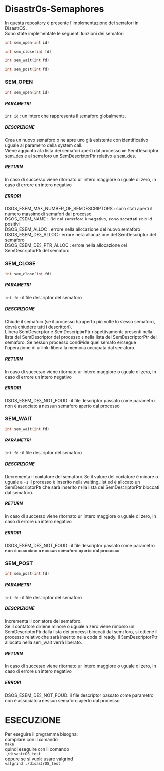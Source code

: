# DisastrOs-Semaphores

In questa repository è presente l'implementazione dei semafori in DisastrOS.  
Sono state implementate le seguenti funzioni dei semafori:  
```C  
int sem_open(int id)
```
```C  
int sem_close(int fd)
```
```C  
int sem_wait(int fd)
```
```C  
int sem_post(int fd)
```

### SEM_OPEN ###  
```C  
int sem_open(int id)
```
##### PARAMETRI #####
`int id` : un intero che rappresenta il semaforo globalmente.

##### DESCRIZIONE #####
Crea un nuovo semaforo o ne apre uno già esistente con identificativo uguale al parametro della system call.  
Viene aggiunto alla lista dei semafori aperti dal processo un SemDescriptor sem_des e al semaforo un SemDescriptorPtr relativo a sem_des.

##### RETURN #####
In caso di successo viene ritornato un intero maggiore o uguale di zero, in caso di errore un intero negativo

##### ERRORI ##### 
DSOS_ESEM_MAX_NUMBER_OF_SEMDESCRIPTORS : sono stati aperti il numero massimo di semafori dal processo  
DSOS_ESEM_NAME : l'id del semaforo è negativo, sono accettati solo id positivi  
DSOS_ESEM_ALLOC : errore nella allocazione del nuovo semaforo  
DSOS_ESEM_DES_ALLOC : errore nella allocazione del SemDescriptor del semaforo  
DSOS_ESEM_DES_PTR_ALLOC : errore nella allocazione del SemDescriptorPtr del semaforo

### SEM_CLOSE ###
```C  
int sem_close(int fd)
```
##### PARAMETRI #####
`int fd` : il file descriptor del semaforo.

##### DESCRIZIONE #####
Chiude il semaforo (se il processo ha aperto più volte lo stesso semaforo, dovrà chiudere tutti i descrittori).  
Libera SemDescriptor e SemDescriptorPtr rispettivamente presenti nella lista dei SemDescriptor del processo e nella lista dei SemDescriptorPtr del semaforo.
Se nessun processo condivide quel semafo erosegue l'operazione di unlink: libera la memoria occupata dal semaforo.

##### RETURN #####
In caso di successo viene ritornato un intero maggiore o uguale di zero, in caso di errore un intero negativo

##### ERRORI ##### 
DSOS_ESEM_DES_NOT_FOUD : il file descriptor passato come parametro non è associato a nessun semaforo aperto dal processo  



### SEM_WAIT ###
```C  
int sem_wait(int fd)
```
##### PARAMETRI #####
`int fd` : il file descriptor del semaforo.

##### DESCRIZIONE #####
Decrementa il contatore del semaforo.
Se il valore del contatore è minore o uguale a `-1` il processo è inserito nella waiting_list ed è allocato un SemDescriptorPtr che sarà inserito nella lista dei SemDescriptorPtr bloccati dal semaforo.

##### RETURN #####
In caso di successo viene ritornato un intero maggiore o uguale di zero, in caso di errore un intero negativo

##### ERRORI ##### 
DSOS_ESEM_DES_NOT_FOUD : il file descriptor passato come parametro non è associato a nessun semaforo aperto dal processo  

### SEM_POST ###
```C  
int sem_post(int fd)
```
##### PARAMETRI #####
`int fd` : il file descriptor del semaforo.

##### DESCRIZIONE #####
Incrementa il contatore del semaforo.  
Se il contatore diviene minore o uguale a zero viene rimosso un SemDescriptorPtr dalla lista dei processi bloccati dal semaforo, si ottiene il processo relativo che sarà inserito nella coda di ready. Il SemDescriptorPtr allocato nella sem_wait verrà liberato.

##### RETURN #####
In caso di successo viene ritornato un intero maggiore o uguale di zero, in caso di errore un intero negativo

 ##### ERRORI ##### 
DSOS_ESEM_DES_NOT_FOUD: il file descriptor passato come parametro non è associato a nessun semaforo aperto dal processo 

# ESECUZIONE
Per eseguire il programma bisogna:  
compilare con il comando  
`make`  
quindi eseguire con il comando  
`./disastrOS_test`  
oppure se si vuole usare valgrind  
`valgrind ./disastrOS_test`







